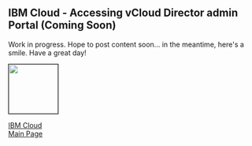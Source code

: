 ## IBM Cloud - Accessing vCloud Director admin Portal (Coming Soon)

<!-- 
Updated: 2021-09-29
--> 

Work in progress.  Hope to post content soon... in the meantime, here's a smile.  Have a great day!

<img src="../../mlwiles.png" width="100" style="border: 1px solid black">


[IBM Cloud](https://ibm-vmwaresolutions.github.io/ibmcloud/)<br/>
[Main Page](https://ibm-vmwaresolutions.github.io)